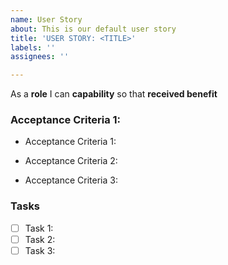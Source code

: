 ```yaml
---
name: User Story
about: This is our default user story
title: 'USER STORY: <TITLE>'
labels: ''
assignees: ''

---
```


As a **role** I can **capability** so that **received benefit**

### Acceptance Criteria 1:
- Acceptance Criteria 1:
* Acceptance Criteria 2:
+ Acceptance Criteria 3:

### Tasks
- [ ] Task 1:
- [ ] Task 2:
- [ ] Task 3:
